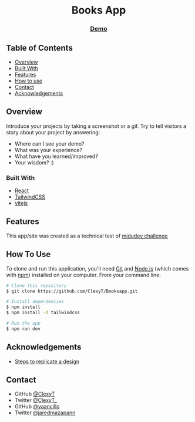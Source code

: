 <!-- Please update value in the {}  -->

<h1 align="center">Books App</h1>

<div align="center">
  <h3>
    <a href="https://{your-demo-link.your-domain}">
      Demo
    </a>
  </h3>
</div>

<!-- TABLE OF CONTENTS -->

## Table of Contents

- [Overview](#overview)
- [Built With](#built-with)
- [Features](#features)
- [How to use](#how-to-use)
- [Contact](#contact)
- [Acknowledgements](#acknowledgements)

<!-- OVERVIEW -->

## Overview


Introduce your projects by taking a screenshot or a gif. Try to tell visitors a story about your project by answering:

- Where can I see your demo?
- What was your experience?
- What have you learned/improved?
- Your wisdom? :)

### Built With

<!-- This section should list any major frameworks that you built your project using. Here are a few examples.-->

- [React](https://reactjs.org/)
- [TailwindCSS](https://tailwindcss.com)
- [vitejs](https://vitejs.dev)

## Features

<!-- List the features of your application or follow the template. Don't share the figma file here :) -->

This app/site was created as a technical test of [midudev challenge](https://github.com/midudev/pruebas-tecnicas)

## How To Use

<!-- Example: -->

To clone and run this application, you'll need [Git](https://git-scm.com) and [Node.js](https://nodejs.org/en/download/) (which comes with [npm](http://npmjs.com)) installed on your computer. From your command line:

```bash
# Clone this repository
$ git clone https://github.com/ClexyT/Booksapp.git

# Install dependencies
$ npm install
$ npm install -D tailwindcss

# Run the app
$ npm run dev
```

## Acknowledgements

<!-- This section should list any articles or add-ons/plugins that helps you to complete the project. This is optional but it will help you in the future. For example: -->

- [Steps to replicate a design](https://github.com/midudev/pruebas-tecnicas)

## Contact

- GitHub [@ClexyT](https://github.com/ClexyT)
- Twitter [@ClexyT_](https://twitter.com/ClexyT_?s=20)
- GitHub [@vaancillo](https://github.com/vaancillo)
- Twitter [@jaredmazapann](https://twitter.com/jaredmazapann)
